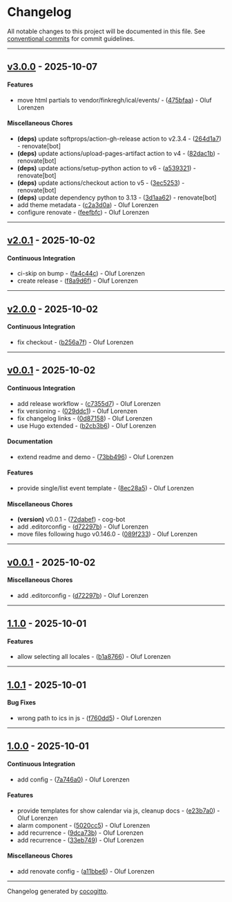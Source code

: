 # Changelog
All notable changes to this project will be documented in this file. See [conventional commits](https://www.conventionalcommits.org/) for commit guidelines.

- - -
## [v3.0.0](https://github.com/finkregh/hugo-theme-component-ical@/compare/feefbfc2200519a0891b33f9b7883a3cb0e71134..v3.0.0) - 2025-10-07
#### Features
- move html partials to vendor/finkregh/ical/events/ - ([475bfaa](https://github.com/finkregh/hugo-theme-component-ical@/commit/475bfaae79ef22539b8911c1d42f44ebe122f07c)) - Oluf Lorenzen
#### Miscellaneous Chores
- **(deps)** update softprops/action-gh-release action to v2.3.4 - ([264d1a7](https://github.com/finkregh/hugo-theme-component-ical@/commit/264d1a7f20ba234b9bed0a2359772d60acc16435)) - renovate[bot]
- **(deps)** update actions/upload-pages-artifact action to v4 - ([82dac1b](https://github.com/finkregh/hugo-theme-component-ical@/commit/82dac1bc5340e2884db7bc773374d1777049eba9)) - renovate[bot]
- **(deps)** update actions/setup-python action to v6 - ([a539321](https://github.com/finkregh/hugo-theme-component-ical@/commit/a539321afe3f11d1512cc56d664fd86ebfbca4ed)) - renovate[bot]
- **(deps)** update actions/checkout action to v5 - ([3ec5253](https://github.com/finkregh/hugo-theme-component-ical@/commit/3ec525359a06193f93c6721255a7ce9235746ca2)) - renovate[bot]
- **(deps)** update dependency python to 3.13 - ([3d1aa62](https://github.com/finkregh/hugo-theme-component-ical@/commit/3d1aa6237bb24fe585899fa0343bcd9cb05ee02c)) - renovate[bot]
- add theme metadata - ([c2a3d0a](https://github.com/finkregh/hugo-theme-component-ical@/commit/c2a3d0aa8b48a1c0e1ea4cee11965058096ab992)) - Oluf Lorenzen
- configure renovate - ([feefbfc](https://github.com/finkregh/hugo-theme-component-ical@/commit/feefbfc2200519a0891b33f9b7883a3cb0e71134)) - Oluf Lorenzen

- - -

## [v2.0.1](https://github.com/finkregh/hugo-theme-component-ical@/compare/f8a9d6f8afb538a101a4e4b4bea29973ec6ae303..v2.0.1) - 2025-10-02
#### Continuous Integration
- ci-skip on bump - ([fa4c44c](https://github.com/finkregh/hugo-theme-component-ical@/commit/fa4c44c5dc66802a277282f811b0b27f84208366)) - Oluf Lorenzen
- create release - ([f8a9d6f](https://github.com/finkregh/hugo-theme-component-ical@/commit/f8a9d6f8afb538a101a4e4b4bea29973ec6ae303)) - Oluf Lorenzen

- - -

## [v2.0.0](https://github.com/finkregh/hugo-theme-component-ical@/compare/v0.0.1..v2.0.0) - 2025-10-02
#### Continuous Integration
- fix checkout - ([b256a7f](https://github.com/finkregh/hugo-theme-component-ical@/commit/b256a7f72d863f63e6d36b4efaef76226b585743)) - Oluf Lorenzen

- - -

## [v0.0.1](https://github.com/finkregh/hugo-theme-component-ical@/compare/0bdd44473b68347ff9532a591ea5a19dc1dc93a1..v0.0.1) - 2025-10-02
#### Continuous Integration
- add release workflow - ([c7355d7](https://github.com/finkregh/hugo-theme-component-ical@/commit/c7355d798f92c47f0ae0f39ffc9529766a6be1d1)) - Oluf Lorenzen
- fix versioning - ([029ddc1](https://github.com/finkregh/hugo-theme-component-ical@/commit/029ddc18787c5801d96ad09ed30cbe662e1446f7)) - Oluf Lorenzen
- fix changelog links - ([0d87158](https://github.com/finkregh/hugo-theme-component-ical@/commit/0d871580050f0affb094b1487723498a19a82d3b)) - Oluf Lorenzen
- use Hugo extended - ([b2cb3b6](https://github.com/finkregh/hugo-theme-component-ical@/commit/b2cb3b64e7596d8ae1a3b317dee3c14fa8ef4c2c)) - Oluf Lorenzen
#### Documentation
- extend readme and demo - ([73bb496](https://github.com/finkregh/hugo-theme-component-ical@/commit/73bb496b1db5c452a96f7f7731951d4a550eccd2)) - Oluf Lorenzen
#### Features
- provide single/list event template - ([8ec28a5](https://github.com/finkregh/hugo-theme-component-ical@/commit/8ec28a54f8d3e514373f925384928d45e7e57608)) - Oluf Lorenzen
#### Miscellaneous Chores
- **(version)** v0.0.1 - ([72dabef](https://github.com/finkregh/hugo-theme-component-ical@/commit/72dabef2987ce5a54db660eae89b4db594dbc4d0)) - cog-bot
- add .editorconfig - ([d72297b](https://github.com/finkregh/hugo-theme-component-ical@/commit/d72297b2aa54cf8f5a26d4ae83245ffb8ebd768e)) - Oluf Lorenzen
- move files following hugo v0.146.0 - ([089f233](https://github.com/finkregh/hugo-theme-component-ical@/commit/089f23317b3f38b30e860817c47c240e079d3831)) - Oluf Lorenzen

- - -

## [v0.0.1](https://github.com/finkregh/hugo-theme-component-ical@/compare/d72297b2aa54cf8f5a26d4ae83245ffb8ebd768e..v0.0.1) - 2025-10-02
#### Miscellaneous Chores
- add .editorconfig - ([d72297b](https://github.com/finkregh/hugo-theme-component-ical@/commit/d72297b2aa54cf8f5a26d4ae83245ffb8ebd768e)) - Oluf Lorenzen

- - -

## [1.1.0](https://github.com/finkregh/hugo-theme-component-ical@/compare/b1a8766719537ad4dabfa68023cea8677ed8c370..1.1.0) - 2025-10-01
#### Features
- allow selecting all locales - ([b1a8766](https://github.com/finkregh/hugo-theme-component-ical@/commit/b1a8766719537ad4dabfa68023cea8677ed8c370)) - Oluf Lorenzen

- - -

## [1.0.1](https://github.com/finkregh/hugo-theme-component-ical@/compare/f760dd52cde72c2383891d0b60ab24d27ff4d9c4..1.0.1) - 2025-10-01
#### Bug Fixes
- wrong path to ics in js - ([f760dd5](https://github.com/finkregh/hugo-theme-component-ical@/commit/f760dd52cde72c2383891d0b60ab24d27ff4d9c4)) - Oluf Lorenzen

- - -

## [1.0.0](https://github.com/finkregh/hugo-theme-component-ical@/compare/33eb74923a798a664a0c3d08ea73c369915c7c74..1.0.0) - 2025-10-01
#### Continuous Integration
- add config - ([7a746a0](https://github.com/finkregh/hugo-theme-component-ical@/commit/7a746a02ed99218732093c2b4238b4f73c635b89)) - Oluf Lorenzen
#### Features
- provide templates for show calendar via js, cleanup docs - ([e23b7a0](https://github.com/finkregh/hugo-theme-component-ical@/commit/e23b7a0aaab47a0314f42fef4365ed5c2611be79)) - Oluf Lorenzen
- alarm component - ([5020cc5](https://github.com/finkregh/hugo-theme-component-ical@/commit/5020cc5d874304c451d144e6c7f4e58b24ea9b7c)) - Oluf Lorenzen
- add recurrence - ([9dca73b](https://github.com/finkregh/hugo-theme-component-ical@/commit/9dca73bc82616826ead1609d7a683c57b9d8eca2)) - Oluf Lorenzen
- add recurrence - ([33eb749](https://github.com/finkregh/hugo-theme-component-ical@/commit/33eb74923a798a664a0c3d08ea73c369915c7c74)) - Oluf Lorenzen
#### Miscellaneous Chores
- add renovate config - ([a11bbe6](https://github.com/finkregh/hugo-theme-component-ical@/commit/a11bbe6e6a65ef6b2a24ba34cefc48f615b7e133)) - Oluf Lorenzen

- - -

Changelog generated by [cocogitto](https://github.com/cocogitto/cocogitto).
